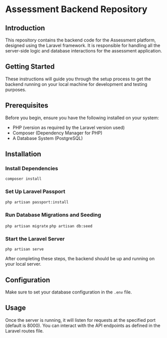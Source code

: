 # Assessment Backend Repository


## Introduction

This repository contains the backend code for the Assessment platform, designed using the Laravel framework. It is responsible for handling all the server-side logic and database interactions for the assessment application.

## Getting Started

These instructions will guide you through the setup process to get the backend running on your local machine for development and testing purposes.


## Prerequisites

Before you begin, ensure you have the following installed on your system:

- PHP (version as required by the Laravel version used)
- Composer (Dependency Manager for PHP)
- A Database System (PostgreSQL)

## Installation

### Install Dependencies

```composer install```

### Set Up Laravel Passport

```php artisan passport:install```

### Run Database Migrations and Seeding

```php artisan migrate```
```php artisan db:seed```

### Start the Laravel Server

```php artisan serve ```

After completing these steps, the backend should be up and running on your local server.

## Configuration


Make sure to set your database configuration in the `.env` file.

## Usage

Once the server is running, it will listen for requests at the specified port (default is 8000). You can interact with the API endpoints as defined in the Laravel routes file.


